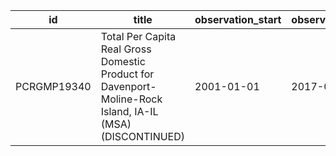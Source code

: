 | id          | title                                                                                                     | observation_start   | observation_end   |
|-------------|-----------------------------------------------------------------------------------------------------------|---------------------|-------------------|
| PCRGMP19340 | Total Per Capita Real Gross Domestic Product for Davenport-Moline-Rock Island, IA-IL (MSA) (DISCONTINUED) | 2001-01-01          | 2017-01-01        |